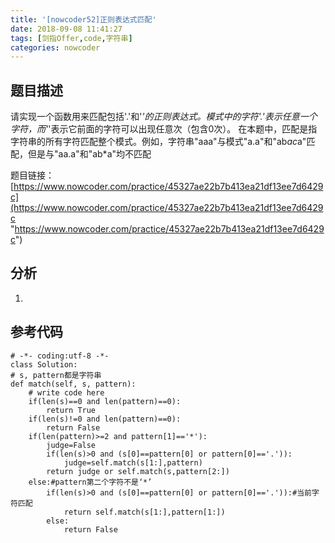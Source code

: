 ```yaml
---
title: '[nowcoder52]正则表达式匹配'
date: 2018-09-08 11:41:27
tags: [剑指Offer,code,字符串]
categories: nowcoder
---
```


## 题目描述

请实现一个函数用来匹配包括'.'和'*'的正则表达式。模式中的字符'.'表示任意一个字符，而'*'表示它前面的字符可以出现任意次（包含0次）。 在本题中，匹配是指字符串的所有字符匹配整个模式。例如，字符串"aaa"与模式"a.a"和"ab*ac*a"匹配，但是与"aa.a"和"ab*a"均不匹配

题目链接： [https://www.nowcoder.com/practice/45327ae22b7b413ea21df13ee7d6429c](https://www.nowcoder.com/practice/45327ae22b7b413ea21df13ee7d6429c "https://www.nowcoder.com/practice/45327ae22b7b413ea21df13ee7d6429c")

<!-- more -->

## 分析

1. 


## 参考代码

	# -*- coding:utf-8 -*-
	class Solution:
    # s, pattern都是字符串
    def match(self, s, pattern):
        # write code here
        if(len(s)==0 and len(pattern)==0):
            return True
        if(len(s)!=0 and len(pattern)==0):
            return False
        if(len(pattern)>=2 and pattern[1]=='*'):
            judge=False
            if(len(s)>0 and (s[0]==pattern[0] or pattern[0]=='.')):
                judge=self.match(s[1:],pattern)
            return judge or self.match(s,pattern[2:])
        else:#pattern第二个字符不是‘*’
            if(len(s)>0 and (s[0]==pattern[0] or pattern[0]=='.')):#当前字符匹配
                return self.match(s[1:],pattern[1:])
            else:
                return False